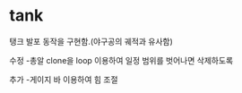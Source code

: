 # tank
탱크 발포 동작을 구현함.(야구공의 궤적과 유사함)


수정
-총알 clone을 loop 이용하여 일정 범위를 벗어나면 삭제하도록

추가
-게이지 바 이용하여 힘 조절
